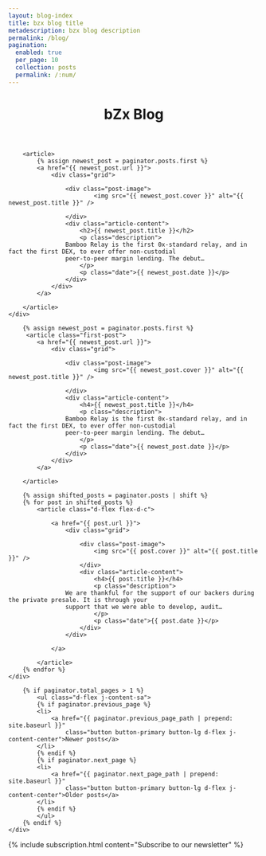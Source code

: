 ```yaml
---
layout: blog-index
title: bzx blog title
metadescription: bzx blog description
permalink: /blog/
pagination:
  enabled: true
  per_page: 10
  collection: posts
  permalink: /:num/ 
---
```

<div class="container container-xl">
    <header class="blog-index">
        <h1>bZx Blog</h1>
    </header>
</div>
<section class="first-post">
    <div class="container container-xl">

        <article>
            {% assign newest_post = paginator.posts.first %}
            <a href="{{ newest_post.url }}">
                <div class="grid">
   
                    <div class="post-image">
                            <img src="{{ newest_post.cover }}" alt="{{ newest_post.title }}" />

                    </div>
                    <div class="article-content">
                        <h2>{{ newest_post.title }}</h2>
                        <p class="description">
                    Bamboo Relay is the first 0x-standard relay, and in fact the first DEX, to ever offer non-custodial
                    peer-to-peer margin lending. The debut…
                        </p>
                        <p class="date">{{ newest_post.date }}</p>
                    </div>
                </div>
            </a>

        </article>
    </div>
</section>
<section class="posts">
    <div class="container container-xl posts-container">
        
        {% assign newest_post = paginator.posts.first %}
         <article class="first-post">
            <a href="{{ newest_post.url }}">
                <div class="grid">
   
                    <div class="post-image">
                            <img src="{{ newest_post.cover }}" alt="{{ newest_post.title }}" />

                    </div>
                    <div class="article-content">
                        <h4>{{ newest_post.title }}</h4>
                        <p class="description">
                    Bamboo Relay is the first 0x-standard relay, and in fact the first DEX, to ever offer non-custodial
                    peer-to-peer margin lending. The debut…
                        </p>
                        <p class="date">{{ newest_post.date }}</p>
                    </div>
                </div>
            </a>

        </article>

        {% assign shifted_posts = paginator.posts | shift %}
        {% for post in shifted_posts %}
            <article class="d-flex flex-d-c">

                <a href="{{ post.url }}">
                    <div class="grid">

                        <div class="post-image">
                            <img src="{{ post.cover }}" alt="{{ post.title }}" />
                        </div>
                        <div class="article-content">
                            <h4>{{ post.title }}</h4>
                            <p class="description">
                    We are thankful for the support of our backers during the private presale. It is through your
                    support that we were able to develop, audit…
                            </p>
                            <p class="date">{{ post.date }}</p>
                        </div>
                    </div>

                </a>

            </article>
        {% endfor %}
    </div>
</section>
<section class="pagination">
    <div class="container container-xl">

        {% if paginator.total_pages > 1 %}
            <ul class="d-flex j-content-sa">
            {% if paginator.previous_page %}
            <li>
                <a href="{{ paginator.previous_page_path | prepend: site.baseurl }}"
                    class="button button-primary button-lg d-flex j-content-center">Newer posts</a>
            </li>
            {% endif %}
            {% if paginator.next_page %}
            <li>
                <a href="{{ paginator.next_page_path | prepend: site.baseurl }}"
                    class="button button-primary button-lg d-flex j-content-center">Older posts</a>
            </li>
            {% endif %}
            </ul>
        {% endif %}
    </div>
</section>

{% include subscription.html content="Subscribe to our newsletter" %}

